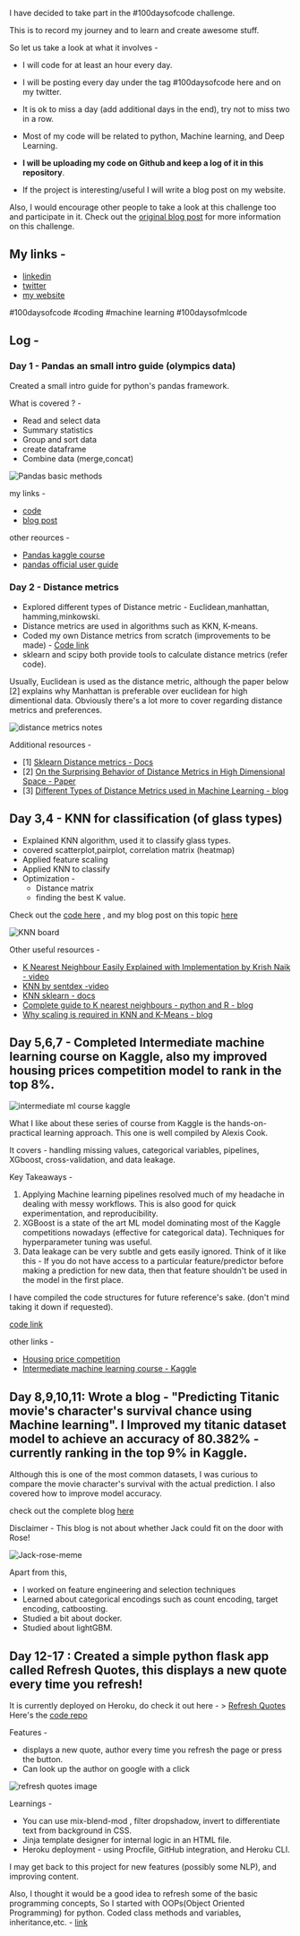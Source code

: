 I have decided to take part in the #100daysofcode challenge.

This is to record my journey and to learn and create awesome stuff.

So let us take a look at what it involves - 

- I will code for at least an hour every day.

- I will be posting every day under the tag #100daysofcode here and on my twitter.

- It is ok to miss a day (add additional days in the end), try not to miss two in a row.

- Most of my code will be related to python, Machine learning, and Deep Learning.

- **I will be uploading my code on Github and keep a log of it in this repository**. 

- If the project is interesting/useful I will write a blog post on my website.


Also, I would encourage other people to take a look at this challenge too and participate in it.
Check out the [original blog post](https://www.freecodecamp.org/news/join-the-100daysofcode-556ddb4579e4/) for more information on this challenge.

## My links - 

- [linkedin](https://www.linkedin.com/in/nagarajbhat12/)
- [twitter](https://twitter.com/nagarajbhat92)
- [my website](https://www.nagarajbhat.com)

#100daysofcode #coding #machine learning #100daysofmlcode


## Log -

### Day 1 - Pandas an small intro guide (olympics data)

Created a small intro guide for python's pandas framework. 

What is covered ? - 
- Read and select data
- Summary statistics
- Group and sort data
- create dataframe
- Combine data (merge,concat)

![Pandas basic methods](https://github.com/nagarajbhat/100DaysOfCode/blob/master/Pandas/pandas_basic_methods.png)

my links -
- [code](https://github.com/nagarajbhat/100DaysOfCode/blob/master/Pandas/pandas_intro_guide_olympics_data.ipynb)
- [blog post](https://www.nagarajbhat.com/post/picture-pandas-little-guide/)

other reources -
- [Pandas kaggle course](https://www.kaggle.com/learn/pandas)
- [pandas official user guide](https://pandas.pydata.org/docs/user_guide/index.html)


### Day 2 - Distance metrics 

- Explored different types of Distance metric - Euclidean,manhattan, hamming,minkowski.
- Distance metrics are used in algorithms such as KKN, K-means.
- Coded my own Distance metrics from scratch (improvements to be made) - [Code link](https://github.com/nagarajbhat/100DaysOfCode/blob/master/Algorithms_from_scratch/distance_metrics_from_scratch.ipynb)
- sklearn and scipy both provide tools to calculate distance metrics (refer code).

Usually, Euclidean is used as the distance metric, although the paper below [2] explains why Manhattan is preferable over euclidean for high dimentional data.
Obviously there's a lot more to cover regarding distance metrics and preferences.

![distance metrics notes](https://github.com/nagarajbhat/100DaysOfCode/blob/master/Algorithms_from_scratch/distance_metrics_notes.jpg)

Additional resources - 
- [1] [Sklearn Distance metrics - Docs](https://scikit-learn.org/stable/modules/generated/sklearn.neighbors.DistanceMetric.html)
- [2] [On the Surprising Behavior of Distance Metrics
in High Dimensional Space - Paper](https://bib.dbvis.de/uploadedFiles/155.pdf)
- [3] [Different Types of Distance Metrics used in Machine Learning - blog](https://medium.com/@kunal_gohrani/different-types-of-distance-metrics-used-in-machine-learning-e9928c5e26c7)

## Day 3,4 - KNN for classification (of glass types)

- Explained KNN algorithm, used it to classify glass types.
- covered scatterplot,pairplot, correlation matrix (heatmap)
- Applied feature scaling
- Applied KNN to classify
- Optimization -
  - Distance matrix
  - finding the best K value.

Check out the [code here](https://github.com/nagarajbhat/100DaysOfCode/blob/master/classification/KNN_for_classification_of_glass_types.ipynb) , and my blog post on this topic [here](https://www.nagarajbhat.com/post/knn-for-classification/)

![KNN board](https://github.com/nagarajbhat/100DaysOfCode/blob/master/classification/KNN_board.PNG)

Other useful resources - 
- [K Nearest Neighbour Easily Explained with Implementation by Krish Naik - video](https://www.youtube.com/watch?v=wTF6vzS9fy4)
- [KNN by sentdex -video](https://www.youtube.com/watch?v=1i0zu9jHN6U)
- [KNN sklearn - docs ](https://scikit-learn.org/stable/modules/generated/sklearn.neighbors.KNeighborsClassifier.html)
- [Complete guide to K nearest neighbours - python and R - blog](https://kevinzakka.github.io/2016/07/13/k-nearest-neighbor/)
- [Why scaling is required in KNN and K-Means - blog](https://medium.com/analytics-vidhya/why-is-scaling-required-in-knn-and-k-means-8129e4d88ed7)

## Day 5,6,7 - Completed Intermediate machine learning course on Kaggle, also my improved housing prices competition model to rank in the top 8%.

![intermediate ml course kaggle](https://github.com/nagarajbhat/100DaysOfCode/blob/master/Courses/certificates/Nagaraj%20bhat%20-%20Intermediate%20Machine%20Learning.png)

What I like about these series of course from Kaggle is the hands-on-practical learning approach. 
This one is well compiled by Alexis Cook.

It covers - handling missing values, categorical variables, pipelines, XGboost, cross-validation, and data leakage.

Key Takeaways - 

1. Applying Machine learning pipelines resolved much of my headache in dealing with messy workflows. This is also good for quick experimentation, and reproducibility.
2. XGBoost is a state of the art ML model dominating most of the Kaggle competitions nowadays (effective for categorical data). Techniques for hyperparameter tuning was useful.
3. Data leakage can be very subtle and gets easily ignored. Think of it like this - If you do not have access to a particular feature/predictor before making a prediction for new data, then that feature shouldn't be used in the model in the first place.

I have compiled the code structures for future reference's sake. (don't mind taking it down if requested).

[code link](https://github.com/nagarajbhat/100DaysOfCode/blob/master/Courses/Intermediate_ML_kaggle.ipynb)

other links - 
- [Housing price competition](https://www.kaggle.com/c/home-data-for-ml-course)
- [Intermediate machine learning course - Kaggle](https://www.kaggle.com/learn/intermediate-machine-learning)

## Day 8,9,10,11: Wrote a blog - "Predicting Titanic movie's character's survival chance using Machine learning". I Improved my titanic dataset model to achieve an accuracy of 80.382%  - currently ranking in the top 9% in Kaggle.

Although this is one of the most common datasets, I was curious to compare the movie character's survival with the actual prediction. I also covered how to improve model accuracy. 

check out the complete blog [here](https://www.nagarajbhat.com/post/predicting-titanic-survival/)

Disclaimer - This blog is not about whether Jack could fit on the door with Rose!

![Jack-rose-meme](https://www.nagarajbhat.com/post/predicting-titanic-survival/featured.jpg)

Apart from this, 
- I worked on feature engineering and selection techniques
- Learned about categorical encodings such as count encoding, target encoding, catboosting.
- Studied a bit about docker.
- Studied about lightGBM.

## Day 12-17 : Created a simple python flask app called Refresh Quotes, this displays a new quote every time you refresh!

It is currently deployed on Heroku, do check it out here - > [Refresh Quotes](https://refreshquotes.herokuapp.com/)  
Here's the [code repo](https://github.com/nagarajbhat/refreshquotes)

Features - 
- displays a new quote, author every time you refresh the page or press the button.
- Can look up the author on google with a click

![refresh quotes image](https://github.com/nagarajbhat/100DaysOfCode/blob/master/images/refreshquotes_desktop.PNG)

Learnings - 
- You can use mix-blend-mod , filter dropshadow, invert to differentiate text from background in CSS.
- Jinja template designer for internal logic in an HTML file. 
- Heroku deployment - using Procfile, GitHub integration, and Heroku CLI.

I may get back to this project for new features (possibly some NLP), and improving content.

Also, I thought it would be a good idea to refresh some of the basic programming concepts, So I started with OOPs(Object Oriented Programming) for python. Coded class methods and variables, inheritance,etc. - [link](https://github.com/nagarajbhat/100DaysOfCode/blob/master/Algorithms_DataStructures/OOPS_concepts.py)


